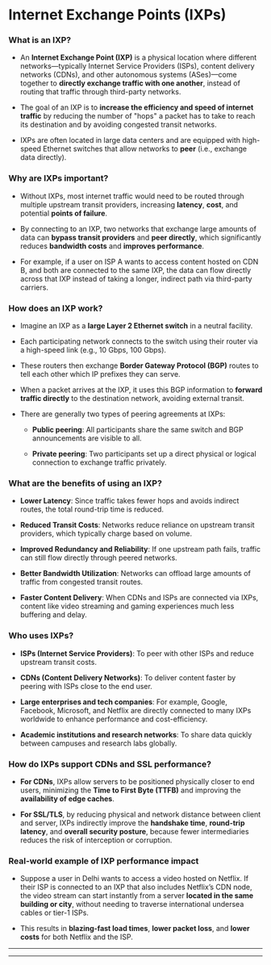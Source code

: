 # Internet Exchange Points (IXPs)

### What is an IXP?

- An **Internet Exchange Point (IXP)** is a physical location where different networks—typically Internet Service Providers (ISPs), content delivery networks (CDNs), and other autonomous systems (ASes)—come together to **directly exchange traffic with one another**, instead of routing that traffic through third-party networks.
    
- The goal of an IXP is to **increase the efficiency and speed of internet traffic** by reducing the number of "hops" a packet has to take to reach its destination and by avoiding congested transit networks.
    
- IXPs are often located in large data centers and are equipped with high-speed Ethernet switches that allow networks to **peer** (i.e., exchange data directly).
    

### Why are IXPs important?

- Without IXPs, most internet traffic would need to be routed through multiple upstream transit providers, increasing **latency**, **cost**, and potential **points of failure**.
    
- By connecting to an IXP, two networks that exchange large amounts of data can **bypass transit providers** and **peer directly**, which significantly reduces **bandwidth costs** and **improves performance**.
    
- For example, if a user on ISP A wants to access content hosted on CDN B, and both are connected to the same IXP, the data can flow directly across that IXP instead of taking a longer, indirect path via third-party carriers.
    

### How does an IXP work?

- Imagine an IXP as a **large Layer 2 Ethernet switch** in a neutral facility.
    
- Each participating network connects to the switch using their router via a high-speed link (e.g., 10 Gbps, 100 Gbps).
    
- These routers then exchange **Border Gateway Protocol (BGP)** routes to tell each other which IP prefixes they can serve.
    
- When a packet arrives at the IXP, it uses this BGP information to **forward traffic directly** to the destination network, avoiding external transit.
    
- There are generally two types of peering agreements at IXPs:
    
    - **Public peering**: All participants share the same switch and BGP announcements are visible to all.
        
    - **Private peering**: Two participants set up a direct physical or logical connection to exchange traffic privately.
        

### What are the benefits of using an IXP?

- **Lower Latency**: Since traffic takes fewer hops and avoids indirect routes, the total round-trip time is reduced.
    
- **Reduced Transit Costs**: Networks reduce reliance on upstream transit providers, which typically charge based on volume.
    
- **Improved Redundancy and Reliability**: If one upstream path fails, traffic can still flow directly through peered networks.
    
- **Better Bandwidth Utilization**: Networks can offload large amounts of traffic from congested transit routes.
    
- **Faster Content Delivery**: When CDNs and ISPs are connected via IXPs, content like video streaming and gaming experiences much less buffering and delay.
    

### Who uses IXPs?

- **ISPs (Internet Service Providers)**: To peer with other ISPs and reduce upstream transit costs.
    
- **CDNs (Content Delivery Networks)**: To deliver content faster by peering with ISPs close to the end user.
    
- **Large enterprises and tech companies**: For example, Google, Facebook, Microsoft, and Netflix are directly connected to many IXPs worldwide to enhance performance and cost-efficiency.
    
- **Academic institutions and research networks**: To share data quickly between campuses and research labs globally.
    

### How do IXPs support CDNs and SSL performance?

- **For CDNs**, IXPs allow servers to be positioned physically closer to end users, minimizing the **Time to First Byte (TTFB)** and improving the **availability of edge caches**.
    
- **For SSL/TLS**, by reducing physical and network distance between client and server, IXPs indirectly improve the **handshake time**, **round-trip latency**, and **overall security posture**, because fewer intermediaries reduces the risk of interception or corruption.
    

### Real-world example of IXP performance impact

- Suppose a user in Delhi wants to access a video hosted on Netflix. If their ISP is connected to an IXP that also includes Netflix’s CDN node, the video stream can start instantly from a server **located in the same building or city**, without needing to traverse international undersea cables or tier-1 ISPs.
    
- This results in **blazing-fast load times**, **lower packet loss**, and **lower costs** for both Netflix and the ISP.
    

---
---